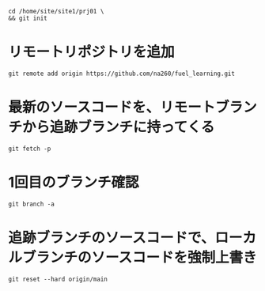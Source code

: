 

```
cd /home/site/site1/prj01 \
&& git init
```
# リモートリポジトリを追加
```
git remote add origin https://github.com/na260/fuel_learning.git
```

# 最新のソースコードを、リモートブランチから追跡ブランチに持ってくる
```
git fetch -p
```

# 1回目のブランチ確認
```
git branch -a
```

# 追跡ブランチのソースコードで、ローカルブランチのソースコードを強制上書き
```
git reset --hard origin/main
```